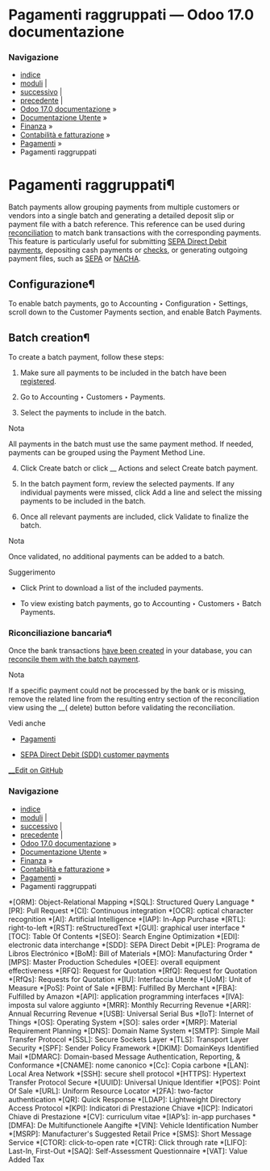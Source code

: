 # Pagamenti raggruppati — Odoo 17.0 documentazione

### Navigazione

  * [indice](../../../../genindex.html "Indice generale")
  * [moduli](../../../../py-modindex.html "Indice del modulo Python") |
  * [successivo](batch_sdd.html "SEPA Direct Debit \(SDD\) customer payments") |
  * [precedente](checks.html "Controlli") |
  * [Odoo 17.0 documentazione](../../../../index-2.html) »
  * [Documentazione Utente](../../../../applications.html) »
  * [Finanza](../../../finance.html) »
  * [Contabilità e fatturazione](../../accounting.html) »
  * [Pagamenti](../payments.html) »
  * Pagamenti raggruppati



# Pagamenti raggruppati¶

Batch payments allow grouping payments from multiple customers or vendors into a single batch and generating a detailed deposit slip or payment file with a batch reference. This reference can be used during [reconciliation](../bank/reconciliation.html) to match bank transactions with the corresponding payments. This feature is particularly useful for submitting [SEPA Direct Debit payments](batch_sdd.html), depositing cash payments or [checks](checks.html), or generating outgoing payment files, such as [SEPA](pay_sepa.html) or [NACHA](../../fiscal_localizations/united_states.html#l10n-us-nacha).

## Configurazione¶

To enable batch payments, go to Accounting ‣ Configuration ‣ Settings, scroll down to the Customer Payments section, and enable Batch Payments.

## Batch creation¶

To create a batch payment, follow these steps:

  1. Make sure all payments to be included in the batch have been [registered](../payments.html#accounting-payments-from-invoice-bill).

  2. Go to Accounting ‣ Customers ‣ Payments.

  3. Select the payments to include in the batch.

Nota

All payments in the batch must use the same payment method. If needed, payments can be grouped using the Payment Method Line.

  4. Click Create batch or click __ Actions and select Create batch payment.

  5. In the batch payment form, review the selected payments. If any individual payments were missed, click Add a line and select the missing payments to be included in the batch.

  6. Once all relevant payments are included, click Validate to finalize the batch.




Nota

Once validated, no additional payments can be added to a batch.

Suggerimento

  * Click Print to download a list of the included payments.

  * To view existing batch payments, go to Accounting ‣ Customers ‣ Batch Payments.




### Riconciliazione bancaria¶

Once the bank transactions [have been created](../bank/transactions.html) in your database, you can [reconcile them with the batch payment](../bank/reconciliation.html#reconciliation-batch-payments).

Nota

If a specific payment could not be processed by the bank or is missing, remove the related line from the resulting entry section of the reconciliation view using the __( delete) button before validating the reconciliation.

Vedi anche

  * [Pagamenti](../payments.html)

  * [SEPA Direct Debit (SDD) customer payments](batch_sdd.html)




[ __Edit on GitHub](https://github.com/odoo/documentation/edit/17.0/content/applications/finance/accounting/payments/batch.rst)

### Navigazione

  * [indice](../../../../genindex.html "Indice generale")
  * [moduli](../../../../py-modindex.html "Indice del modulo Python") |
  * [successivo](batch_sdd.html "SEPA Direct Debit \(SDD\) customer payments") |
  * [precedente](checks.html "Controlli") |
  * [Odoo 17.0 documentazione](../../../../index-2.html) »
  * [Documentazione Utente](../../../../applications.html) »
  * [Finanza](../../../finance.html) »
  * [Contabilità e fatturazione](../../accounting.html) »
  * [Pagamenti](../payments.html) »
  * Pagamenti raggruppati


  *[ORM]: Object-Relational Mapping
  *[SQL]: Structured Query Language
  *[PR]: Pull Request
  *[CI]: Continuous integration
  *[OCR]: optical character recognition
  *[AI]: Artificial Intelligence
  *[IAP]: In-App Purchase
  *[RTL]: right-to-left
  *[RST]: reStructuredText
  *[GUI]: graphical user interface
  *[TOC]: Table Of Contents
  *[SEO]: Search Engine Optimization
  *[EDI]: electronic data interchange
  *[SDD]: SEPA Direct Debit
  *[PLE]: Programa de Libros Electrónico
  *[BoM]: Bill of Materials
  *[MO]: Manufacturing Order
  *[MPS]: Master Production Schedules
  *[OEE]: overall equipment effectiveness
  *[RFQ]: Request for Quotation
  *[RfQ]: Request for Quotation
  *[RfQs]: Requests for Quotation
  *[IU]: Interfaccia Utente
  *[UoM]: Unit of Measure
  *[PoS]: Point of Sale
  *[FBM]: Fulfilled By Merchant
  *[FBA]: Fulfilled by Amazon
  *[API]: application programming interfaces
  *[IVA]: imposta sul valore aggiunto
  *[MRR]: Monthly Recurring Revenue
  *[ARR]: Annual Recurring Revenue
  *[USB]: Universal Serial Bus
  *[IoT]: Internet of Things
  *[OS]: Operating System
  *[SO]: sales order
  *[MRP]: Material Requirement Planning
  *[DNS]: Domain Name System
  *[SMTP]: Simple Mail Transfer Protocol
  *[SSL]: Secure Sockets Layer
  *[TLS]: Transport Layer Security
  *[SPF]: Sender Policy Framework
  *[DKIM]: DomainKeys Identified Mail
  *[DMARC]: Domain-based Message Authentication, Reporting, & Conformance
  *[CNAME]: nome canonico
  *[Cc]: Copia carbone
  *[LAN]: Local Area Network
  *[SSH]: secure shell protocol
  *[HTTPS]: Hypertext Transfer Protocol Secure
  *[UUID]: Universal Unique Identifier
  *[POS]: Point Of Sale
  *[URL]: Uniform Resource Locator
  *[2FA]: two-factor authentication
  *[QR]: Quick Response
  *[LDAP]: Lightweight Directory Access Protocol
  *[KPI]: Indicatori di Prestazione Chiave
  *[ICP]: Indicatori Chiave di Prestazione
  *[CV]: curriculum vitae
  *[IAP’s]: in-app purchases
  *[DMFA]: De Multifunctionele Aangifte
  *[VIN]: Vehicle Identification Number
  *[MSRP]: Manufacturer's Suggested Retail Price
  *[SMS]: Short Message Service
  *[CTOR]: click-to-open rate
  *[CTR]: Click through rate
  *[LIFO]: Last-In, First-Out
  *[SAQ]: Self-Assessment Questionnaire
  *[VAT]: Value Added Tax
